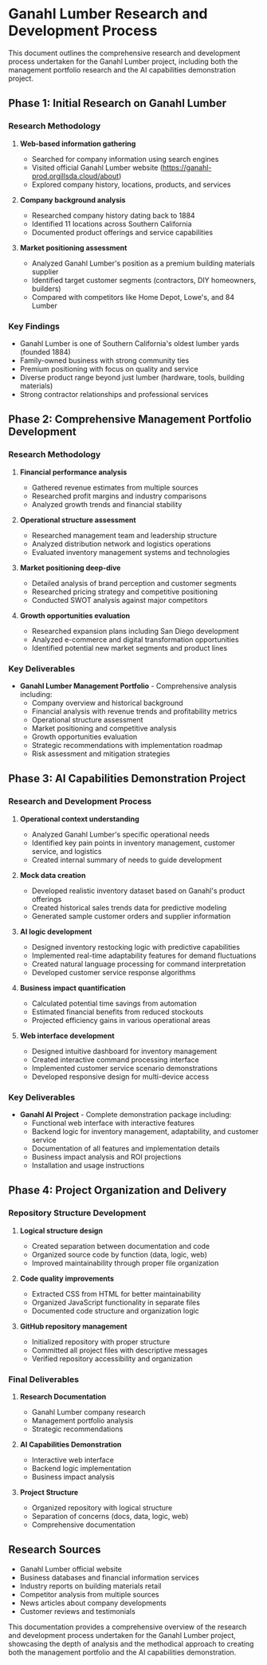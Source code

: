 # Ganahl Lumber Research and Development Process

This document outlines the comprehensive research and development process undertaken for the Ganahl Lumber project, including both the management portfolio research and the AI capabilities demonstration project.

## Phase 1: Initial Research on Ganahl Lumber

### Research Methodology
1. **Web-based information gathering**
   - Searched for company information using search engines
   - Visited official Ganahl Lumber website (https://ganahl-prod.orgillsda.cloud/about)
   - Explored company history, locations, products, and services

2. **Company background analysis**
   - Researched company history dating back to 1884
   - Identified 11 locations across Southern California
   - Documented product offerings and service capabilities

3. **Market positioning assessment**
   - Analyzed Ganahl Lumber's position as a premium building materials supplier
   - Identified target customer segments (contractors, DIY homeowners, builders)
   - Compared with competitors like Home Depot, Lowe's, and 84 Lumber

### Key Findings
- Ganahl Lumber is one of Southern California's oldest lumber yards (founded 1884)
- Family-owned business with strong community ties
- Premium positioning with focus on quality and service
- Diverse product range beyond just lumber (hardware, tools, building materials)
- Strong contractor relationships and professional services

## Phase 2: Comprehensive Management Portfolio Development

### Research Methodology
1. **Financial performance analysis**
   - Gathered revenue estimates from multiple sources
   - Researched profit margins and industry comparisons
   - Analyzed growth trends and financial stability

2. **Operational structure assessment**
   - Researched management team and leadership structure
   - Analyzed distribution network and logistics operations
   - Evaluated inventory management systems and technologies

3. **Market positioning deep-dive**
   - Detailed analysis of brand perception and customer segments
   - Researched pricing strategy and competitive positioning
   - Conducted SWOT analysis against major competitors

4. **Growth opportunities evaluation**
   - Researched expansion plans including San Diego development
   - Analyzed e-commerce and digital transformation opportunities
   - Identified potential new market segments and product lines

### Key Deliverables
- **Ganahl Lumber Management Portfolio** - Comprehensive analysis including:
  - Company overview and historical background
  - Financial analysis with revenue trends and profitability metrics
  - Operational structure assessment
  - Market positioning and competitive analysis
  - Growth opportunities evaluation
  - Strategic recommendations with implementation roadmap
  - Risk assessment and mitigation strategies

## Phase 3: AI Capabilities Demonstration Project

### Research and Development Process
1. **Operational context understanding**
   - Analyzed Ganahl Lumber's specific operational needs
   - Identified key pain points in inventory management, customer service, and logistics
   - Created internal summary of needs to guide development

2. **Mock data creation**
   - Developed realistic inventory dataset based on Ganahl's product offerings
   - Created historical sales trends data for predictive modeling
   - Generated sample customer orders and supplier information

3. **AI logic development**
   - Designed inventory restocking logic with predictive capabilities
   - Implemented real-time adaptability features for demand fluctuations
   - Created natural language processing for command interpretation
   - Developed customer service response algorithms

4. **Business impact quantification**
   - Calculated potential time savings from automation
   - Estimated financial benefits from reduced stockouts
   - Projected efficiency gains in various operational areas

5. **Web interface development**
   - Designed intuitive dashboard for inventory management
   - Created interactive command processing interface
   - Implemented customer service scenario demonstrations
   - Developed responsive design for multi-device access

### Key Deliverables
- **Ganahl AI Project** - Complete demonstration package including:
  - Functional web interface with interactive features
  - Backend logic for inventory management, adaptability, and customer service
  - Documentation of all features and implementation details
  - Business impact analysis and ROI projections
  - Installation and usage instructions

## Phase 4: Project Organization and Delivery

### Repository Structure Development
1. **Logical structure design**
   - Created separation between documentation and code
   - Organized source code by function (data, logic, web)
   - Improved maintainability through proper file organization

2. **Code quality improvements**
   - Extracted CSS from HTML for better maintainability
   - Organized JavaScript functionality in separate files
   - Documented code structure and organization logic

3. **GitHub repository management**
   - Initialized repository with proper structure
   - Committed all project files with descriptive messages
   - Verified repository accessibility and organization

### Final Deliverables
1. **Research Documentation**
   - Ganahl Lumber company research
   - Management portfolio analysis
   - Strategic recommendations

2. **AI Capabilities Demonstration**
   - Interactive web interface
   - Backend logic implementation
   - Business impact analysis

3. **Project Structure**
   - Organized repository with logical structure
   - Separation of concerns (docs, data, logic, web)
   - Comprehensive documentation

## Research Sources
- Ganahl Lumber official website
- Business databases and financial information services
- Industry reports on building materials retail
- Competitor analysis from multiple sources
- News articles about company developments
- Customer reviews and testimonials

This documentation provides a comprehensive overview of the research and development process undertaken for the Ganahl Lumber project, showcasing the depth of analysis and the methodical approach to creating both the management portfolio and the AI capabilities demonstration.

